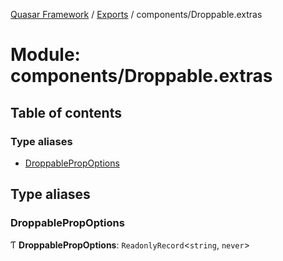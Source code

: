 [Quasar Framework](../index.md) / [Exports](../modules.md) / components/Droppable.extras

# Module: components/Droppable.extras

## Table of contents

### Type aliases

- [DroppablePropOptions](components_Droppable_extras.md#droppablepropoptions)

## Type aliases

### DroppablePropOptions

Ƭ **DroppablePropOptions**: `ReadonlyRecord`<`string`, `never`\>
